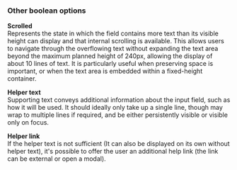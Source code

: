 ### Other boolean options

**Scrolled**  
Represents the state in which the field contains more text than its visible height can display and that internal scrolling is available.
This allows users to navigate through the overflowing text without expanding the text area beyond the maximum planned height of 240px, allowing the display of about 10 lines of text. It is particularly useful when preserving space is important, or when the text area is embedded within a fixed-height container.

**Helper text**  
Supporting text conveys additional information about the input field, such as how it will be used. It should ideally only take up a single line, though may wrap to multiple lines if required, and be either persistently visible or visible only on focus.

**Helper link**  
If the helper text is not sufficient (It can also be displayed on its own without helper text), it's possible to offer the user an additional help link (the link can be external or open a modal).
